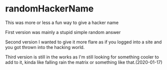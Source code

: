 # randomHackerName

This was more or less a fun way to give a hacker name

First version was mainly a stupid simple random answer

Second version I wanted to give it more flare as if you logged into a site and you got thrown into the hacking world.

Third version is still in the works as I'm still looking for something cooler to add to it, kinda like falling rain 
the matrix or something like that.(2020-01-17)
